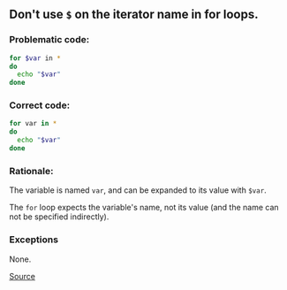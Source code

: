 ## Don't use `$` on the iterator name in for loops.

### Problematic code:

```sh
for $var in *
do
  echo "$var"
done
```

### Correct code:

```sh
for var in *
do
  echo "$var"
done
```

### Rationale:

The variable is named `var`, and can be expanded to its value with `$var`.

The `for` loop expects the variable's name, not its value (and the name can not be specified indirectly).

### Exceptions

None.

[Source](https://github.com/koalaman/shellcheck/wiki/SC1086)

